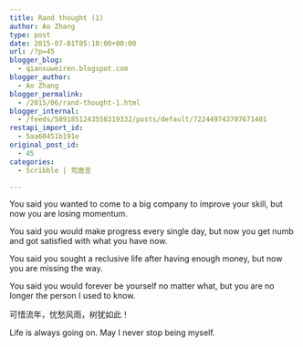 ```yaml
---
title: Rand thought (1)
author: Ao Zhang
type: post
date: 2015-07-01T05:10:00+00:00
url: /?p=45
blogger_blog:
  - qianxuweiren.blogspot.com
blogger_author:
  - Ao Zhang
blogger_permalink:
  - /2015/06/rand-thought-1.html
blogger_internal:
  - /feeds/5891851243558319332/posts/default/722449743707671401
restapi_import_id:
  - 5aa60451b191e
original_post_id:
  - 45
categories:
  - Scribble | 荒唐言

---
```

You said you wanted to come to a big company to improve your skill, but now you are losing momentum.

You said you would make progress every single day, but now you get numb and got satisfied with what you have now.

You said you sought a reclusive life after having enough money, but now you are missing the way.

You said you would forever be yourself no matter what, but you are no longer the person I used to know.

可惜流年，忧愁风雨，树犹如此！

Life is always going on. May I never stop being myself.